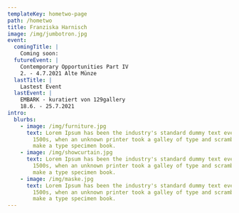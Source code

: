 ```yaml
---
templateKey: hometwo-page
path: /hometwo
title: Franziska Harnisch
image: /img/jumbotron.jpg
event:
  comingTitle: |
    Coming soon: 
  futureEvent: |
    Contemporary Opportunities Part IV
    2. - 4.7.2021 Alte Münze
  lastTitle: |
    Lastest Event
  lastEvent: |
    EMBARK - kuratiert von 129gallery
    18.6. - 25.7.2021 
intro:
  blurbs:
    - image: /img/furniture.jpg
      text: Lorem Ipsum has been the industry's standard dummy text ever since the
        1500s, when an unknown printer took a galley of type and scrambled it to
        make a type specimen book.
    - image: /img/showcurtain.jpg
      text: Lorem Ipsum has been the industry's standard dummy text ever since the
        1500s, when an unknown printer took a galley of type and scrambled it to
        make a type specimen book.
    - image: /img/maske.jpg
      text: Lorem Ipsum has been the industry's standard dummy text ever since the
        1500s, when an unknown printer took a galley of type and scrambled it to
        make a type specimen book.
---
```


